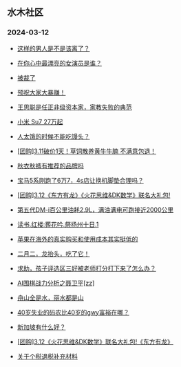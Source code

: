 ## 水木社区 
### 2024-03-12

+ [这样的男人是不是该离了？](https://www.mysmth.net/nForum/article/FamilyLife/1766618753)

+ [在你心中最漂亮的女演员是谁？](https://www.mysmth.net/nForum/article/MyFamily/248770)

+ [被裁了](https://www.mysmth.net/nForum/article/WorkingLife/5456)

+ [预祝大家大暴赚！](https://www.mysmth.net/nForum/article/Stock/10811621)

+ [王思聪是任正非级资本家，家教失败的典范](https://www.mysmth.net/nForum/article/ChildEducation/2360369)

+ [小米 Su7 27万起](https://www.mysmth.net/nForum/article/GreenAuto/1498994)

+ [人太饿的时候不能吃馒头？](https://www.mysmth.net/nForum/article/Food/1704889)

+ [[团购]3.11破价1天！草饲散养黄牛牛腩 不满意包退！](https://www.mysmth.net/nForum/article/ADAgent_TG/1318484)

+ [秋衣秋裤有推荐的品牌吗](https://www.mysmth.net/nForum/article/CouponsLife/4480049)

+ [宝马5系刚跑了6万7，4s店让换机脚垫合理吗？](https://www.mysmth.net/nForum/article/AutoWorld/1944789166)

+ [[团购]3.12《东方有龙》《火花思维&DK数学》联名大礼包!](https://www.mysmth.net/nForum/article/ADAgent_TG/1318570)

+ [第五代DM-i百公里油耗2.9L，满油满电可跑接近2000公里](https://www.mysmth.net/nForum/article/GreenAuto/1500224)

+ [读书.红楼:葬花吟.祭扬州十日.1](https://www.mysmth.net/nForum/article/StoneStory/297823)

+ [苹果在海外的真实购买和使用成本其实挺低的](https://www.mysmth.net/nForum/article/FamilyLife/1766620226)

+ [二月二，龙抬头，吃了它！](https://www.mysmth.net/nForum/article/Single/4590141)

+ [求助，孩子评选区三好被老师打分打下来了怎么办？](https://www.mysmth.net/nForum/article/ChildEducation/2360786)

+ [AI围棋战力分析之聂卫平[zz]](https://www.mysmth.net/nForum/article/Weiqi/677476)

+ [舟山全是水，丽水都是山](https://www.mysmth.net/nForum/article/Geography/577329)

+ [40岁失业的码农比40岁的gwy富裕在哪？](https://www.mysmth.net/nForum/article/WorkingLife/6040)

+ [新加坡有什么好？](https://www.mysmth.net/nForum/article/OurEstate/2918898)

+ [[团购]3.12《火花思维&DK数学》联名大礼包!《东方有龙》](https://www.mysmth.net/nForum/article/ADAgent_TG/1318570)

+ [关于个税退税补充材料](https://www.mysmth.net/nForum/article/CouponsLife/4480135)

